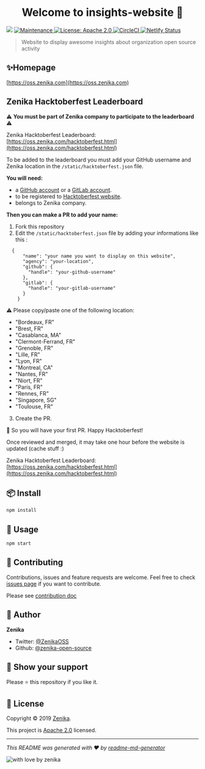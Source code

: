 <h1 align="center">Welcome to insights-website 👋</h1>
<p>
  <img src="https://img.shields.io/badge/version-0.1.0-blue.svg?cacheSeconds=2592000" />
  <a href="https://github.com/zenika-open-source/insights-website/graphs/commit-activity">
    <img alt="Maintenance" src="https://img.shields.io/badge/Maintained%3F-yes-green.svg" target="_blank" />
  </a>
  <a href="https://github.com/zenika-open-source/insights-website/blob/master/LICENSE">
    <img alt="License: Apache 2.0" src="https://img.shields.io/badge/License-Apache 2.0-yellow.svg" target="_blank" />
  </a>
  <a href="https://circleci.com/gh/zenika-open-source/insights-website/tree/master">
    <img alt="CircleCI" src="https://circleci.com/gh/zenika-open-source/insights-website/tree/master.svg?style=svg" target="_blank" />
  </a>
  <a href="https://app.netlify.com/sites/zenika-open-source-insights/deploys">
    <img alt="Netlify Status" src="https://api.netlify.com/api/v1/badges/44effe10-3635-426d-899d-984201fa828a/deploy-status" target="_blank" />
  </a>
</p>

> Website to display awesome insights about organization open source activity

## ✨Homepage

[https://oss.zenika.com](https://oss.zenika.com)

## Zenika Hacktoberfest Leaderboard

⚠️ **You must be part of Zenika company to participate to the leaderboard** ⚠️

Zenika Hacktoberfest Leaderboard: [https://oss.zenika.com/hacktoberfest.html](https://oss.zenika.com/hacktoberfest.html)

To be added to the leaderboard you must add your GitHub username and Zenika location in the `/static/hacktoberfest.json` file.

**You will need:**

- a [GitHub account](https://github.com) or a [GitLab account](https://gitlab.com/).
- to be registered to [Hacktoberfest website](https://hacktoberfest.digitalocean.com/).
- belongs to Zenika company.

**Then you can make a PR to add your name:**

1. Fork this repository
2. Edit the `/static/hacktoberfest.json` file by adding your informations like this :

```
  {
      "name": "your name you want to display on this website",
      "agency": "your-location",
      "github": {
        "handle": "your-github-username"
      },
      "gitlab": {
        "handle": "your-gitlab-username"
      }
    }
```

⚠️ Please copy/paste one of the following location:

- "Bordeaux, FR"
- "Brest, FR"
- "Casablanca, MA"
- "Clermont-Ferrand, FR"
- "Grenoble, FR"
- "Lille, FR"
- "Lyon, FR"
- "Montreal, CA"
- "Nantes, FR"
- "Niort, FR"
- "Paris, FR"
- "Rennes, FR"
- "Singapore, SG"
- "Toulouse, FR"

3. Create the PR.

🎉 So you will have your first PR. Happy Hacktoberfest!

Once reviewed and merged, it may take one hour before the website is updated (cache stuff :)

Zenika Hacktoberfest Leaderboard: [https://oss.zenika.com/hacktoberfest.html](https://oss.zenika.com/hacktoberfest.html)

## 📦 Install

```sh
npm install
```

## 🚀 Usage

```sh
npm start
```

## 🤝 Contributing

Contributions, issues and feature requests are welcome. Feel free to check [issues page](https://github.com/zenika-open-source/insights-website/issues) if you want to contribute.

Please see [contribution doc](./docs/CONTRIBUTING.md)

## 👤 Author

**Zenika**

- Twitter: [@ZenikaOSS](https://twitter.com/ZenikaOSS)
- Github: [@zenika-open-source](https://github.com/zenika-open-source)

## 🙏 Show your support

Please ⭐️ this repository if you like it.

## 📝 License

Copyright © 2019 [Zenika](https://github.com/zenika-open-source).

This project is [Apache 2.0](https://github.com/zenika-open-source/insights-website/blob/master/LICENSE) licensed.

---

_This README was generated with ❤️ by [readme-md-generator](https://github.com/kefranabg/readme-md-generator)_

![with love by zenika](https://img.shields.io/badge/With%20%E2%9D%A4%EF%B8%8F%20by-Zenika-b51432.svg?link=https://oss.zenika.com)
